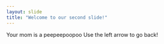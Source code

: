 ```yaml
---
layout: slide
title: "Welcome to our second slide!"
---
```

Your mom is a peepeepoopoo
Use the left arrow to go back!
